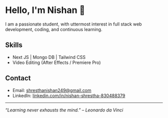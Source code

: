 # Hello, I'm Nishan 👋

I am a passionate student, with uttermost interest in full stack web development, coding, and continuous learning.

## Skills
- Next JS | Mongo DB | Tailwind CSS
- Video Editing (After Effects / Premiere Pro) 

## Contact
- Email: shresthanishan249@gmail.com
- LinkedIn: [linkedin.com/in/nishan-shrestha-830488379](https://www.linkedin.com/in/nishan-shrestha-830488379)
---

*“Learning never exhausts the mind.” – Leonardo da Vinci*
